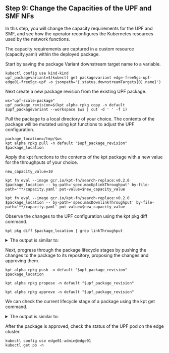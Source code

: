 ## Step 9: Change the Capacities of the UPF and SMF NFs

In this step, you will change the capacity requirements for the UPF and SMF, and
see how the operator reconfigures the Kubernetes resources used by the network
functions.

The capacity requirements are captured in a custom resource (capacity.yaml) within the deployed
package.

Start by saving the package Variant downstream target name to a variable.

```
kubectl config use kind-kind
upf_packagevariant=$(kubectl get packagevariant edge-free5gc-upf-edge01-free5gc-upf -o jsonpath='{.status.downstreamTargets[0].name}')

```
Next create a new package revision from the existing UPF package.

```
ws="upf-scale-package"
upf_package_revision=$(kpt alpha rpkg copy -n default $upf_packagevariant --workspace $ws | cut -d ' ' -f 1)
```

Pull the package to a local directory of your choice. The contents of the package will be mutated using kpt functions to adjust the UPF configuration.
```
package_location=/tmp/$ws
kpt alpha rpkg pull -n default "$upf_package_revision" $package_location
```

Apply the kpt functions to the contents of the kpt package with a new value for the throughputs of your choice.
```
new_capacity_value=10

kpt fn eval --image gcr.io/kpt-fn/search-replace:v0.2.0 $package_location -- by-path='spec.maxUplinkThroughput' by-file-path='**/capacity.yaml' put-value=$new_capacity_value

kpt fn eval --image gcr.io/kpt-fn/search-replace:v0.2.0 $package_location -- by-path='spec.maxDownlinkThroughput' by-file-path='**/capacity.yaml' put-value=$new_capacity_value
```

Observe the changes to the UPF configuration using the kpt pkg diff command.
```
kpt pkg diff $package_location | grep linkThroughput
``` 

<details>
<summary>The output is similar to:</summary>
```
ubuntu@nephio-r1:/tmp/upf-scale-package$ kpt pkg diff $package_location | grep linkThroughput
From https://github.com/nephio-project/free5gc-packages
 * tag               pkg-example-upf-bp/v3 -> FETCH_HEAD
Adding package "pkg-example-upf-bp".
<   maxUplinkThroughput: 10G
<   maxDownlinkThroughput: 10
>   maxUplinkThroughput: 5G
>   maxDownlinkThroughput: 5G
```
</details>

Next, progress through the package lifecycle stages by pushing the changes to the package to its repository, proposing the changes and approving them.

```
kpt alpha rpkg push -n default "$upf_package_revision" $package_location

kpt alpha rpkg propose -n default "$upf_package_revision"

kpt alpha rpkg approve -n default "$upf_package_revision"
```

We can check the current lifecycle stage of a package using the kpt get command.


<details>
<summary>The output is similar to:</summary>
```
ubuntu@nephio-r1:/tmp $ kpt alpha rpkg get
NAME                                                               PACKAGE                              WORKSPACENAME          REVISION   LATEST   LIFECYCLE   REPOSITORY
edge01-e72d245b864db0fd234d9b4ead2f96edcf6bb3e4                    free5gc-operator                     packagevariant-1       main       false    Published   edge01
edge01-7c9bf9f43768ecd2b45a8be84698763cdd2593b6                    free5gc-operator                     packagevariant-1       v1         true     Published   edge01
edge01-40c616e5d87053350473d3ffa1387a9a534f8f42                    free5gc-upf                          upf-scale-package      v2         true     Published   edge01
```
</details>

After the package is approved, check the status of the UPF pod on the edge cluster.

```
kubectl config use edge01-admin@edge01
kubectl get po -n 
```
